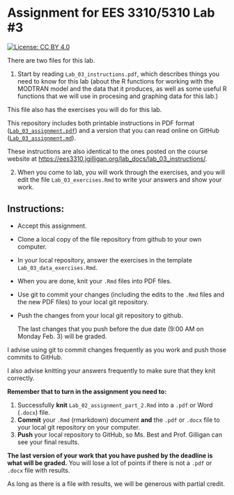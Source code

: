 # Assignment for EES 3310/5310 Lab #3

[![License: CC BY 4.0](https://img.shields.io/badge/License-CC%20BY%204.0-lightgrey.svg)](https://creativecommons.org/licenses/by/4.0/)

There are two files for this lab.

1. Start by reading `Lab_03_instructions.pdf`, which describes things you need
to know for this lab (about the R functions for working with the MODTRAN model
and the data that it produces, as well as some useful R functions that we will
use in procesing and graphing data for this lab.)

This file also has the exercises you will do for this lab.

This repository includes both printable instructions in PDF format
([`Lab_03_assignment.pdf`](Lab_03_assignment.pdf)) and a version that you can 
read online on GitHub ([`Lab_03_assignment.md`](Lab_03_assignment.md)).

These instructions are also identical to the ones posted on the course website
at <https://ees3310.jgilligan.org/lab_docs/lab_03_instructions/>.

2. When you come to lab, you will work through the exercises, and you will
edit the file `Lab_03_exercises.Rmd` to write your answers and show your
work.

## Instructions:

* Accept this assignment.
* Clone a local copy of the file repository from github to your
  own computer.
* In your local repository, answer the exercises in the template
  `Lab_03_data_exercises.Rmd`.
* When you are done, knit your `.Rmd` files into PDF files.
* Use git to commit your changes (including the edits to the `.Rmd` files
  and the new PDF files) to your local git repository.
* Push the changes from your local git repository to github.

  The last changes that you push before the due date 
  (9:00 AM on Monday Feb. 3) will be graded.

I advise using git to commit changes frequently as you work and push those 
commits to GitHub.

I also advise knitting your answers frequently to make sure that they 
knit correctly.

**Remember that to turn in the assignment you need to:**

1. Successfully **knit** `Lab_02_assignment_part_2.Rmd` into a `.pdf` or 
   Word (`.docx`) file. 
2. **Commit** your `.Rmd` (rmarkdown) document **and** the `.pdf` or `.docx` 
   file to your local git repository on your computer.
3. **Push** your local repository to GitHub, so Ms. Best and Prof. Gilligan 
   can see your final results.

**The last version of your work that you have pushed by the deadline is what 
will be graded.**
You will lose a lot of points if there is not a `.pdf` or `.docx` file with 
results.

As long as there is a file with results, we will be generous with partial 
credit.

